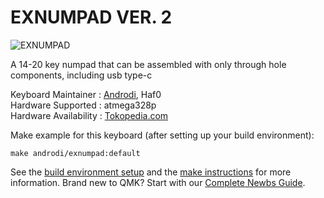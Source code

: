 # EXNUMPAD VER. 2

![EXNUMPAD](https://i.imgur.com/UrA50uf.jpeg)

A 14-20 key numpad that can be assembled with only through hole components, including usb type-c

Keyboard Maintainer   : [Androdi](https://www.instagram.com/androdi.std/), Haf0  
Hardware Supported    : atmega328p  
Hardware Availability : [Tokopedia.com](https://www.tokopedia.com/androdi-studio)

Make example for this keyboard (after setting up your build environment):

    make androdi/exnumpad:default

See the [build environment setup](https://docs.qmk.fm/#/getting_started_build_tools) and the [make instructions](https://docs.qmk.fm/#/getting_started_make_guide) for more information. Brand new to QMK? Start with our [Complete Newbs Guide](https://docs.qmk.fm/#/newbs).
